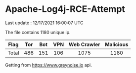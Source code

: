 
# Apache-Log4j-RCE-Attempt

Last update : 12/17/2021 16:00:07 UTC

The file contains 1180 unique ip.

| Flag | Tor | Bot | VPN | Web Crawler | Malicious |
| :-:  | :-: | :-: | :-: | :-:         | :-:       |
| Total| 486  | 151  | 106  | 1075          | 1180        |

Getting from https://www.greynoise.io api.